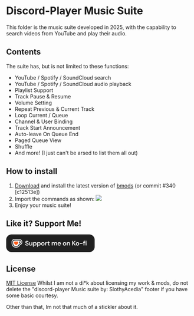 # Discord-Player Music Suite
This folder is the music suite developed in 2025, with the capability to search videos from YouTube and play their audio.

## Contents
The suite has, but is not limited to these functions:
- YouTube / Spotify / SoundCloud search
- YouTube / Spotify / SoundCloud audio playback
- Playlist Support
- Track Pause & Resume
- Volume Setting
- Repeat Previous & Current Track
- Loop Current / Queue
- Channel & User Binding
- Track Start Announcement
- Auto-leave On Queue End
- Paged Queue View
- Shuffle
- And more! (I just can't be arsed to list them all out)

## How to install
1) [Download](https://github.com/RatWasHere/bmods/archive/refs/heads/master.zip) and install the latest version of [bmods](https://github.com/RatWasHere/bmods) (or commit #340 [c12513e])
2) Import the commands as shown:
![](https://github.com/slothyace/bcs-samples/blob/main/.documentation/importCmd.gif)
3) Enjoy your music suite!

## Like it? Support Me!
<a href="https://ko-fi.com/slothyacedia"><img src="https://github.com/slothyace/slothyace/blob/main/icons/kofi.png" width=240 height=48></a>

## License
[MIT License](https://github.com/slothyace/bcs-samples/blob/main/LICENSE)
Whilst I am not a di*k about licensing my work & mods, do not delete the "discord-player Music suite by: SlothyAcedia" footer if you have some basic courtesy.  
  
Other than that, Im not that much of a stickler about it.
